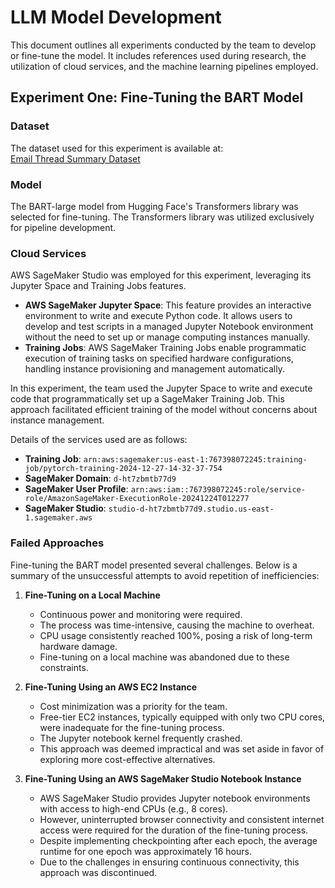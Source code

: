 # LLM Model Development

This document outlines all experiments conducted by the team to develop or fine-tune the model. It includes references used during research, the utilization of cloud services, and the machine learning pipelines employed.

## Experiment One: Fine-Tuning the BART Model

### Dataset

The dataset used for this experiment is available at:  
[Email Thread Summary Dataset](https://www.kaggle.com/datasets/marawanxmamdouh/email-thread-summary-dataset)

### Model

The BART-large model from Hugging Face's Transformers library was selected for fine-tuning. The Transformers library was utilized exclusively for pipeline development.

### Cloud Services

AWS SageMaker Studio was employed for this experiment, leveraging its Jupyter Space and Training Jobs features.

-   **AWS SageMaker Jupyter Space**: This feature provides an interactive environment to write and execute Python code. It allows users to develop and test scripts in a managed Jupyter Notebook environment without the need to set up or manage computing instances manually.
-   **Training Jobs**: AWS SageMaker Training Jobs enable programmatic execution of training tasks on specified hardware configurations, handling instance provisioning and management automatically.

In this experiment, the team used the Jupyter Space to write and execute code that programmatically set up a SageMaker Training Job. This approach facilitated efficient training of the model without concerns about instance management.

Details of the services used are as follows:

-   **Training Job**: `arn:aws:sagemaker:us-east-1:767398072245:training-job/pytorch-training-2024-12-27-14-32-37-754`
-   **SageMaker Domain**: `d-ht7zbmtb77d9`
-   **SageMaker User Profile**: `arn:aws:iam::767398072245:role/service-role/AmazonSageMaker-ExecutionRole-20241224T012277`
-   **SageMaker Studio**: `studio-d-ht7zbmtb77d9.studio.us-east-1.sagemaker.aws`

### Failed Approaches

Fine-tuning the BART model presented several challenges. Below is a summary of the unsuccessful attempts to avoid repetition of inefficiencies:

1.  **Fine-Tuning on a Local Machine**
    
    -   Continuous power and monitoring were required.
    -   The process was time-intensive, causing the machine to overheat.
    -   CPU usage consistently reached 100%, posing a risk of long-term hardware damage.
    -   Fine-tuning on a local machine was abandoned due to these constraints.
2.  **Fine-Tuning Using an AWS EC2 Instance**
    
    -   Cost minimization was a priority for the team.
    -   Free-tier EC2 instances, typically equipped with only two CPU cores, were inadequate for the fine-tuning process.
    -   The Jupyter notebook kernel frequently crashed.
    -   This approach was deemed impractical and was set aside in favor of exploring more cost-effective alternatives.
3.  **Fine-Tuning Using an AWS SageMaker Studio Notebook Instance**
    
    -   AWS SageMaker Studio provides Jupyter notebook environments with access to high-end CPUs (e.g., 8 cores).
    -   However, uninterrupted browser connectivity and consistent internet access were required for the duration of the fine-tuning process.
    -   Despite implementing checkpointing after each epoch, the average runtime for one epoch was approximately 16 hours.
    -   Due to the challenges in ensuring continuous connectivity, this approach was discontinued.